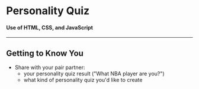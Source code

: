 # Personality Quiz
#### Use of HTML, CSS, and JavaScript

---

## Getting to Know You
* Share with your pair partner:
    * your personality quiz result ("What NBA player are you?")
    * what kind of personality quiz you'd like to create

